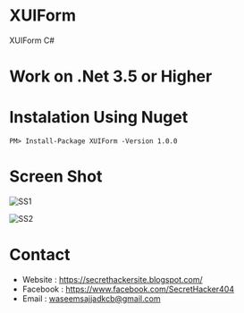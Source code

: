 # XUIForm
XUIForm C#
# Work on .Net 3.5 or Higher
# Instalation Using Nuget
    PM> Install-Package XUIForm -Version 1.0.0

# Screen Shot
![SS1](https://user-images.githubusercontent.com/37972599/62003299-9bae1580-b12e-11e9-8867-029728169649.PNG)


![SS2](https://user-images.githubusercontent.com/37972599/62003301-ac5e8b80-b12e-11e9-924a-a5c27674b423.PNG)


Contact
=
- Website : https://secrethackersite.blogspot.com/
- Facebook : https://www.facebook.com/SecretHacker404
- Email : waseemsajjadkcb@gmail.com
